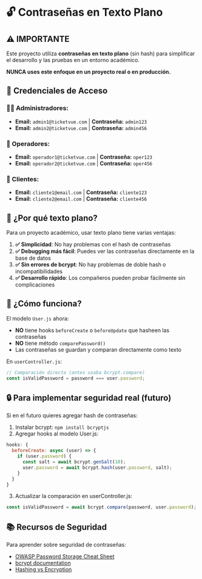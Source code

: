 # 🔓 Contraseñas en Texto Plano

## ⚠️ IMPORTANTE

Este proyecto utiliza **contraseñas en texto plano** (sin hash) para simplificar el desarrollo y las pruebas en un entorno académico.

**NUNCA uses este enfoque en un proyecto real o en producción.**

## 🔐 Credenciales de Acceso

### 👨‍💼 Administradores:
- **Email:** `admin1@ticketvue.com` | **Contraseña:** `admin123`
- **Email:** `admin2@ticketvue.com` | **Contraseña:** `admin456`

### 👤 Operadores:
- **Email:** `operador1@ticketvue.com` | **Contraseña:** `oper123`
- **Email:** `operador2@ticketvue.com` | **Contraseña:** `oper456`

### 🧑 Clientes:
- **Email:** `cliente1@email.com` | **Contraseña:** `cliente123`
- **Email:** `cliente2@email.com` | **Contraseña:** `cliente456`

## 📝 ¿Por qué texto plano?

Para un proyecto académico, usar texto plano tiene varias ventajas:

1. **✅ Simplicidad**: No hay problemas con el hash de contraseñas
2. **✅ Debugging más fácil**: Puedes ver las contraseñas directamente en la base de datos
3. **✅ Sin errores de bcrypt**: No hay problemas de doble hash o incompatibilidades
4. **✅ Desarrollo rápido**: Los compañeros pueden probar fácilmente sin complicaciones

## 🚀 ¿Cómo funciona?

El modelo `User.js` ahora:
- **NO** tiene hooks `beforeCreate` o `beforeUpdate` que hasheen las contraseñas
- **NO** tiene método `comparePassword()`
- Las contraseñas se guardan y comparan directamente como texto

En `userController.js`:
```javascript
// Comparación directa (antes usaba bcrypt.compare)
const isValidPassword = password === user.password;
```

## 🔒 Para implementar seguridad real (futuro)

Si en el futuro quieres agregar hash de contraseñas:

1. Instalar bcrypt: `npm install bcryptjs`
2. Agregar hooks al modelo User.js:
```javascript
hooks: {
  beforeCreate: async (user) => {
    if (user.password) {
      const salt = await bcrypt.genSalt(10);
      user.password = await bcrypt.hash(user.password, salt);
    }
  }
}
```
3. Actualizar la comparación en userController.js:
```javascript
const isValidPassword = await bcrypt.compare(password, user.password);
```

## 📚 Recursos de Seguridad

Para aprender sobre seguridad de contraseñas:
- [OWASP Password Storage Cheat Sheet](https://cheatsheetseries.owasp.org/cheatsheets/Password_Storage_Cheat_Sheet.html)
- [bcrypt documentation](https://www.npmjs.com/package/bcryptjs)
- [Hashing vs Encryption](https://www.thesslstore.com/blog/difference-encryption-hashing-salting/)
